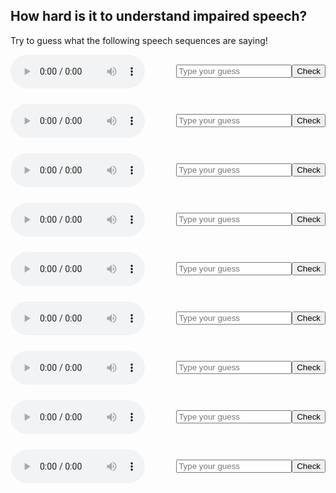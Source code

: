 ## How hard is it to understand impaired speech?

Try to guess what the following speech sequences are saying!

<row style="display: flex; align-items: center; justify-content: center; margin-bottom:25px">
  <audio controls  style="margin-right:50px;">
    <source src="https://github.com/sqrk/GITEX/blob/main/advice.wav?raw=true">
  </audio>
  <input placeholder = "Type your guess"  id = "advice" />
  <button onclick="document.getElementById('advice').value.toLowerCase() == 'advice' ? alert('You guessed correctly!') : alert('The correct word is: advice')">Check</button>
</row>

<row style="display: flex; align-items: center; justify-content: center; margin-bottom:25px">
<audio controls  style="margin-right:50px;">
  <source src="https://github.com/sqrk/GITEX/blob/main/adapt.wav?raw=true">
</audio>
<input placeholder = "Type your guess"  id = "adapt" />
<button onclick="document.getElementById('adapt').value.toLowerCase() == 'adapt' ? alert('You guessed correctly!') : alert('The correct word is: adapt')">Check</button>
</row>
  
<row style="display: flex; align-items: center; justify-content: center; margin-bottom:25px">
<audio controls  style="margin-right:50px;">
  <source src="https://github.com/sqrk/GITEX/blob/main/control.wav?raw=true">
</audio>
<input placeholder = "Type your guess"  id = "control" />
<button onclick="document.getElementById('control').value.toLowerCase() == 'control' ? alert('You guessed correctly!') : alert('The correct word is: control')">Check</button>
</row> 

<row style="display: flex; align-items: center; justify-content: center; margin-bottom:25px">
<audio controls  style="margin-right:50px;">
  <source src="https://github.com/sqrk/GITEX/blob/main/legislature.wav?raw=true">
</audio>
<input placeholder = "Type your guess"  id = "legislature" />
<button onclick="document.getElementById('legislature').value.toLowerCase() == 'legislature' ? alert('You guessed correctly!') : alert('The correct word is: legislature')">Check</button>
</row> 

<row style="display: flex; align-items: center; justify-content: center; margin-bottom:25px">
<audio controls  style="margin-right:50px;">
  <source src="https://github.com/sqrk/GITEX/blob/main/multiflora.wav?raw=true">
</audio>
<input placeholder = "Type your guess"  id = "multiflora" />
<button onclick="document.getElementById('multiflora').value.toLowerCase() == 'multiflora' ? alert('You guessed correctly!') : alert('The correct word is: multiflora')">Check</button>
</row>

<row style="display: flex; align-items: center; justify-content: center; margin-bottom:25px">
<audio controls style="margin-right:50px;">
  <source src="https://github.com/sqrk/GITEX/blob/main/other.wav?raw=true">
</audio>
<input placeholder = "Type your guess"  id = "other" />
<button onclick="document.getElementById('other').value.toLowerCase() == 'other' ? alert('You guessed correctly!') : alert('The correct word is: other')">Check</button>
</row>
  
<row style="display: flex; align-items: center; justify-content: center; margin-bottom:25px">
<audio controls  style="margin-right:50px;">
  <source src="https://github.com/sqrk/GITEX/blob/main/psychological.wav?raw=true">
</audio>
<input placeholder = "Type your guess"  id = "psychological" />
<button onclick="document.getElementById('psychological').value.toLowerCase() == 'psychological' ? alert('You guessed correctly!') : alert('The correct word is: psychological')">Check</button>
</row>

<row style="display: flex; align-items: center; justify-content: center; margin-bottom:25px">
<audio controls  style="margin-right:50px;">
  <source src="https://github.com/sqrk/GITEX/blob/main/six.wav?raw=true">
</audio>
<input placeholder = "Type your guess"  id = "six" />
<button onclick="document.getElementById('six').value.toLowerCase() == 'six' ? alert('You guessed correctly!') : alert('The correct word is: six')">Check</button>
</row>
  
<row style="display: flex; align-items: center; justify-content: center; margin-bottom:25px">
<audio controls  style="margin-right:50px;">
  <source src="https://github.com/sqrk/GITEX/blob/main/tango.wav?raw=true">
</audio>
<input placeholder = "Type your guess"  id = "tango" />
<button onclick="document.getElementById('tango').value.toLowerCase() == 'tango' ? alert('You guessed correctly!') : alert('The correct word is: tango')">Check</button>
</row>
  
